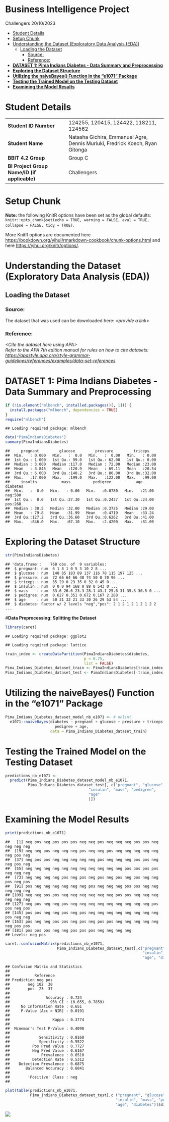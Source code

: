 Business Intelligence Project
================
Challengers
20/10/2023

- [Student Details](#student-details)
- [Setup Chunk](#setup-chunk)
- [Understanding the Dataset (Exploratory Data Analysis
  (EDA))](#understanding-the-dataset-exploratory-data-analysis-eda)
  - [Loading the Dataset](#loading-the-dataset)
    - [Source:](#source)
    - [Reference:](#reference)
- [**DATASET 1: Pima Indians Diabetes - Data Summary and
  Preprocessing**](#dataset-1-pima-indians-diabetes---data-summary-and-preprocessing)
- [**Exploring the Dataset
  Structure**](#exploring-the-dataset-structure)
- [**Utilizing the naiveBayes() Function in the “e1071”
  Package**](#utilizing-the-naivebayes-function-in-the-e1071-package)
- [**Testing the Trained Model on the Testing
  Dataset**](#testing-the-trained-model-on-the-testing-dataset)
- [**Examining the Model Results**](#examining-the-model-results)

# Student Details

|                                              |                                                                              |
|----------------------------------------------|------------------------------------------------------------------------------|
| **Student ID Number**                        | 124255, 120415, 124422, 118211, 124562                                       |
| **Student Name**                             | Natasha Gichira, Emmanuel Agre, Dennis Muriuki, Fredrick Koech, Ryan Gitonga |
| **BBIT 4.2 Group**                           | Group C                                                                      |
| **BI Project Group Name/ID (if applicable)** | Challengers                                                                  |

# Setup Chunk

**Note:** the following KnitR options have been set as the global
defaults: <BR>
`knitr::opts_chunk$set(echo = TRUE, warning = FALSE, eval = TRUE, collapse = FALSE, tidy = TRUE)`.

More KnitR options are documented here
<https://bookdown.org/yihui/rmarkdown-cookbook/chunk-options.html> and
here <https://yihui.org/knitr/options/>.

# Understanding the Dataset (Exploratory Data Analysis (EDA))

## Loading the Dataset

### Source:

The dataset that was used can be downloaded here: *\<provide a link\>*

### Reference:

*\<Cite the dataset here using APA\>  
Refer to the APA 7th edition manual for rules on how to cite datasets:
<https://apastyle.apa.org/style-grammar-guidelines/references/examples/data-set-references>*

# **DATASET 1: Pima Indians Diabetes - Data Summary and Preprocessing**

``` r
if (!is.element("mlbench", installed.packages()[, 1])) {
  install.packages("mlbench", dependencies = TRUE)
}
require("mlbench")
```

    ## Loading required package: mlbench

``` r
data("PimaIndiansDiabetes")
summary(PimaIndiansDiabetes)
```

    ##     pregnant         glucose         pressure         triceps     
    ##  Min.   : 0.000   Min.   :  0.0   Min.   :  0.00   Min.   : 0.00  
    ##  1st Qu.: 1.000   1st Qu.: 99.0   1st Qu.: 62.00   1st Qu.: 0.00  
    ##  Median : 3.000   Median :117.0   Median : 72.00   Median :23.00  
    ##  Mean   : 3.845   Mean   :120.9   Mean   : 69.11   Mean   :20.54  
    ##  3rd Qu.: 6.000   3rd Qu.:140.2   3rd Qu.: 80.00   3rd Qu.:32.00  
    ##  Max.   :17.000   Max.   :199.0   Max.   :122.00   Max.   :99.00  
    ##     insulin           mass          pedigree           age        diabetes 
    ##  Min.   :  0.0   Min.   : 0.00   Min.   :0.0780   Min.   :21.00   neg:500  
    ##  1st Qu.:  0.0   1st Qu.:27.30   1st Qu.:0.2437   1st Qu.:24.00   pos:268  
    ##  Median : 30.5   Median :32.00   Median :0.3725   Median :29.00            
    ##  Mean   : 79.8   Mean   :31.99   Mean   :0.4719   Mean   :33.24            
    ##  3rd Qu.:127.2   3rd Qu.:36.60   3rd Qu.:0.6262   3rd Qu.:41.00            
    ##  Max.   :846.0   Max.   :67.10   Max.   :2.4200   Max.   :81.00

# **Exploring the Dataset Structure**

``` r
str(PimaIndiansDiabetes)
```

    ## 'data.frame':    768 obs. of  9 variables:
    ##  $ pregnant: num  6 1 8 1 0 5 3 10 2 8 ...
    ##  $ glucose : num  148 85 183 89 137 116 78 115 197 125 ...
    ##  $ pressure: num  72 66 64 66 40 74 50 0 70 96 ...
    ##  $ triceps : num  35 29 0 23 35 0 32 0 45 0 ...
    ##  $ insulin : num  0 0 0 94 168 0 88 0 543 0 ...
    ##  $ mass    : num  33.6 26.6 23.3 28.1 43.1 25.6 31 35.3 30.5 0 ...
    ##  $ pedigree: num  0.627 0.351 0.672 0.167 2.288 ...
    ##  $ age     : num  50 31 32 21 33 30 26 29 53 54 ...
    ##  $ diabetes: Factor w/ 2 levels "neg","pos": 2 1 2 1 2 1 2 1 2 2 ...

\#**Data Preprocessing: Splitting the Dataset**

``` r
library(caret)
```

    ## Loading required package: ggplot2

    ## Loading required package: lattice

``` r
train_index <- createDataPartition(PimaIndiansDiabetes$diabetes,
                                   p = 0.75,
                                   list = FALSE)
Pima_Indians_Diabetes_dataset_train <- PimaIndiansDiabetes[train_index, ]
Pima_Indians_Diabetes_dataset_test <- PimaIndiansDiabetes[-train_index, ]
```

# **Utilizing the naiveBayes() Function in the “e1071” Package**

``` r
Pima_Indians_Diabetes_dataset_model_nb_e1071 <- # nolint
  e1071::naiveBayes(diabetes ~ pregnant + glucose + pressure + triceps + insulin + mass +
                      pedigree + age,
                    data = Pima_Indians_Diabetes_dataset_train)
```

# **Testing the Trained Model on the Testing Dataset**

``` r
predictions_nb_e1071 <-
  predict(Pima_Indians_Diabetes_dataset_model_nb_e1071,
          Pima_Indians_Diabetes_dataset_test[, c("pregnant", "glucose", "pressure", "triceps",
                                     "insulin", "mass", "pedigree",
                                     "age"
                                     )])
```

# **Examining the Model Results**

``` r
print(predictions_nb_e1071)
```

    ##   [1] neg pos neg pos pos pos neg neg pos neg neg neg pos pos neg neg neg neg
    ##  [19] neg neg pos neg neg neg pos neg neg pos neg neg neg neg neg neg pos neg
    ##  [37] neg pos pos neg neg neg neg neg pos neg neg neg pos pos neg neg pos neg
    ##  [55] neg neg neg neg neg neg neg neg neg neg neg pos pos pos pos neg neg neg
    ##  [73] neg neg neg neg pos neg pos neg pos neg pos neg pos neg neg pos neg pos
    ##  [91] pos neg neg neg neg neg neg pos neg neg neg pos pos neg neg neg neg neg
    ## [109] neg neg pos pos neg neg neg neg neg neg pos pos neg neg neg neg neg neg
    ## [127] neg pos neg neg pos neg neg neg neg neg neg neg neg neg pos pos neg pos
    ## [145] pos pos neg neg pos neg pos neg neg neg neg neg neg neg neg pos neg neg
    ## [163] pos neg neg pos pos neg pos neg pos pos neg neg neg neg neg neg pos pos
    ## [181] pos pos pos neg neg pos pos pos neg neg neg neg
    ## Levels: neg pos

``` r
caret::confusionMatrix(predictions_nb_e1071,
                       Pima_Indians_Diabetes_dataset_test[,c("pregnant", "glucose", "pressure", "triceps",
                                                             "insulin", "mass", "pedigree",
                                                             "age", "diabetes")]$diabetes)
```

    ## Confusion Matrix and Statistics
    ## 
    ##           Reference
    ## Prediction neg pos
    ##        neg 102  30
    ##        pos  23  37
    ##                                          
    ##                Accuracy : 0.724          
    ##                  95% CI : (0.655, 0.7859)
    ##     No Information Rate : 0.651          
    ##     P-Value [Acc > NIR] : 0.0191         
    ##                                          
    ##                   Kappa : 0.3774         
    ##                                          
    ##  Mcnemar's Test P-Value : 0.4098         
    ##                                          
    ##             Sensitivity : 0.8160         
    ##             Specificity : 0.5522         
    ##          Pos Pred Value : 0.7727         
    ##          Neg Pred Value : 0.6167         
    ##              Prevalence : 0.6510         
    ##          Detection Rate : 0.5312         
    ##    Detection Prevalence : 0.6875         
    ##       Balanced Accuracy : 0.6841         
    ##                                          
    ##        'Positive' Class : neg            
    ## 

``` r
plot(table(predictions_nb_e1071,
           Pima_Indians_Diabetes_dataset_test[,c ("pregnant", "glucose", "pressure", "triceps",
                                                 "insulin", "mass", "pedigree",
                                                 "age", "diabetes")]$diabetes))
```

![](Lab-Submission-Markdown_files/figure-gfm/unnamed-chunk-6-1.png)<!-- -->
